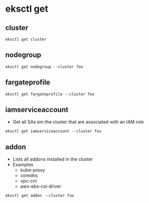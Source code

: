 # eksctl get

## cluster

```shell
eksctl get cluster
```

## nodegroup

```shell
eksctl get nodegroup --cluster foo
```

## fargateprofile

```shell
eksctl get fargateprofile --cluster foo
```

## iamserviceaccount

- Get all SAs em the cluster that are associated with an IAM role

```shell
eksctl get iamserviceaccount --cluster foo
```

## addon

- Lists all addons installed in the cluster
- Examples
  - kube-proxy
  - coredns
  - vpc-cni
  - aws-ebs-csi-driver

```shell
eksctl get addon --cluster foo
```
